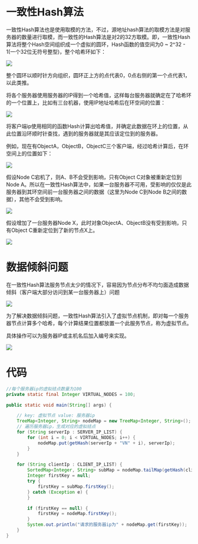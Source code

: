 # 一致性Hash算法

一致性Hash算法也是使用取模的方法，不过，源地址hash算法的取模方法是对服务器的数量进行取模，而一致性的Hash算法是对2的32方取模。即，一致性Hash算法将整个Hash空间组织成一个虚拟的圆环，Hash函数的值空间为0 ~ 2^32 - 1(一个32位无符号整型)，整个哈希环如下：

![](img/y1.png)

整个圆环以顺时针方向组织，圆环正上方的点代表0，0点右侧的第一个点代表1，以此类推。

将各个服务器使用服务器的IP得到一个哈希值，这样每台服务器就确定在了哈希环的一个位置上，比如有三台机器，使用IP地址哈希后在环空间的位置：

![](img/y2.png)

将客户端ip使用相同的函数Hash计算出哈希值，并确定此数据在环上的位置，从此位置沿环顺时针查找，遇到的服务器就是其应该定位到的服务器。

例如，现在有ObjectA，ObjectB，ObjectC三个客户端，经过哈希计算后，在环空间上的位置如下：

![](img/y3.png)

假设Node C宕机了，则A、B不会受到影响，只有Object C对象被重新定位到Node A。所以在一致性Hash算法中，如果一台服务器不可用，受影响的仅仅是此服务器到其环空间前一台服务器之间的数据（这里为Node C到Node B之间的数据），其他不会受到影响。

![](img/y4.png)

假设增加了一台服务器Node X，此时对象ObjectA、ObjectB没有受到影响，只有Object C重新定位到了新的节点X上。

![](img/y5.png)

# 数据倾斜问题

在一致性Hash算法服务节点太少的情况下，容易因为节点分布不均匀面造成数据倾斜（客户端大部分访问到某一台服务器上）问题

![](img/y6.png)

为了解决数据倾斜问题，一致性Hash算法引入了虚拟节点机制，即对每一个服务器节点计算多个哈希，每个计算结果位置都放置一个此服务节点，称为虚拟节点。

具体操作可以为服务器IP或主机名后加入编号来实现。

![](img/y7.png)

# 代码

```java
//每个服务器ip的虚拟结点数量为100
private static final Integer VIRTUAL_NODES = 100;

public static void main(String[] args) {

    // key: 虚拟节点 value: 服务器ip
    TreeMap<Integer, String> nodeMap = new TreeMap<Integer, String>();
    // 遍历服务器ip，生成对应的虚拟结点
    for (String serverIp : SERVER_IP_LIST) {
        for (int i = 0; i < VIRTUAL_NODES; i++) {
            nodeMap.put(getHash(serverIp + "VN" + i), serverIp);
        }
    }

    for (String clientIp : CLIENT_IP_LIST) {
        SortedMap<Integer, String> subMap = nodeMap.tailMap(getHash(clientIp));
        Integer firstKey = null;
        try {
            firstKey = subMap.firstKey();
        } catch (Exception e) {
        }

        if (firstKey == null) {
            firstKey = nodeMap.firstKey();
        }
        System.out.println("请求的服务器ip为" + nodeMap.get(firstKey));
    }
}
```
